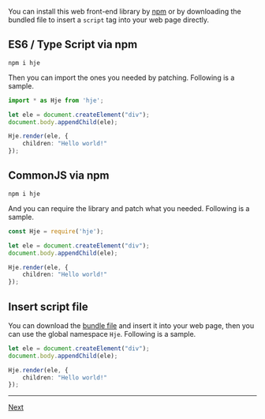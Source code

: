 You can install this web front-end library by [npm](https://www.npmjs.com/package/hje) or by downloading the bundled file to insert a `script` tag into your web page directly.

## ES6 / Type Script via npm

```
npm i hje
```

Then you can import the ones you needed by patching. Following is a sample.

```typescript
import * as Hje from 'hje';

let ele = document.createElement("div");
document.body.appendChild(ele);

Hje.render(ele, {
    children: "Hello world!"
});
```

## CommonJS via npm

```
npm i hje
```

And you can require the library and patch what you needed. Following is a sample.

```typescript
const Hje = require('hje');

let ele = document.createElement("div");
document.body.appendChild(ele);

Hje.render(ele, {
    children: "Hello world!"
});
```

## Insert script file

You can download the [bundle file](https://raw.githubusercontent.com/compositejs/hje/master/dist/index.js) and insert it into your web page, then you can use the global namespace `Hje`. Following is a sample.

```typescript
let ele = document.createElement("div");
document.body.appendChild(ele);

Hje.render(ele, {
    children: "Hello world!"
});
```

<!-- End -->
---

[Next](../tohtml/)
